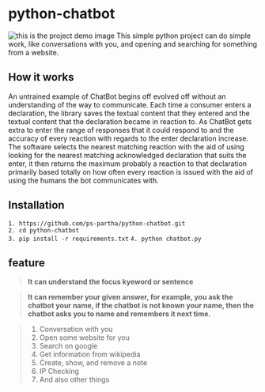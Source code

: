 # python-chatbot
![this is the project demo image](https://www.linkpicture.com/q/chat-bot.jpg)
This simple python project can do simple work, like conversations with you, and opening and searching for something from a website.
## How it works
An untrained example of ChatBot begins off evolved off without an understanding of the way to communicate. Each time a consumer enters a declaration, the library saves the textual content that they entered and the textual content that the declaration became in reaction to. As ChatBot gets extra to enter the range of responses that it could respond to and the accuracy of every reaction with regards to the enter declaration increase. The software selects the nearest matching reaction with the aid of using looking for the nearest matching acknowledged declaration that suits the enter, it then returns the maximum probably a reaction to that declaration primarily based totally on how often every reaction is issued with the aid of using the humans the bot communicates with.
## Installation


`1. https://github.com/ps-partha/python-chatbot.git`<br>
`2. cd python-chatbot`<br>
`3. pip install -r requirements.txt`
`4. python chatbot.py`<br>


## feature

> **It can understand the focus kyeword or sentence**

> **It can remember your given answer, for example, you ask the chatbot your name, if the chatbot is not known your name, then the chatbot asks you to name and remembers it next time.**


 >1. Conversation with you 
 >2. Open some website for you
 > 3. Search on google
 >4.  Get information from wikipedia
 >5. Create, show, and remove a note
 >6. IP Checking
 > 7. And also other things
